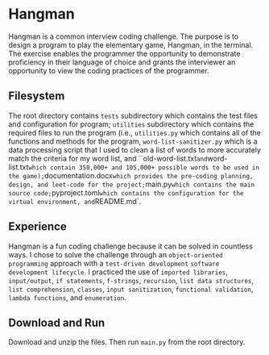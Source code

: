 # Hangman
Hangman is a common interview coding challenge. The purpose is to design a program to play the elementary game, Hangman, in the terminal. The exercise enables the programmer the opportunity to demonstrate proficiency in their language of choice and grants the interviewer an opportunity to view the coding practices of the programmer.

## Filesystem
The root directory contains `tests` subdirectory which contains the test files and configuration for program; `utilities` subdirectory which contains the required files to run the program (i.e., `utilities.py` which contains all of the functions and methods for the program, `word-list-sanitizer.py` which is a data processing script that I used to clean a list of words to more accurately match the criteria for my word list, and ``old-word-list.txt` and `word-list.txt` which contain 350,000+ and 105,000+ possible words to be used in the game); `documentation.docx` which provides the pre-coding planning, design, and leet-code for the project; `main.py` which contains the main source code; `pyproject.toml` which contains the configuration for the virtual environment, and `README.md`.

## Experience
Hangman is a fun coding challenge because it can be solved in countless ways. I chose to solve the challenge through an `object-oriented programming` approach with a `test-driven development` `software development lifecycle`. I practiced the use of `imported libraries`, `input/output`, `if statements`, `f-strings`, `recursion`, `list data structures`, `list comprehension`, `classes`, `input sanitization`, `functional validation`, `lambda functions`, and `enumeration`.

## Download and Run
Download and unzip the files. Then run `main.py` from the root directory.